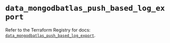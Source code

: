 # `data_mongodbatlas_push_based_log_export`

Refer to the Terraform Registry for docs: [`data_mongodbatlas_push_based_log_export`](https://registry.terraform.io/providers/mongodb/mongodbatlas/1.17.5/docs/data-sources/push_based_log_export).
